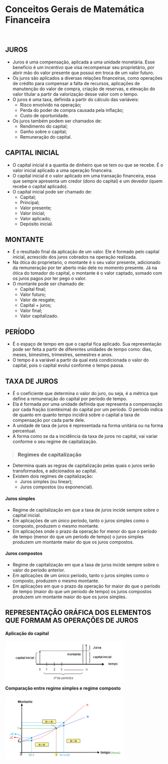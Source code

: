 # Conceitos Gerais de Matemática Financeira

<br>

## JUROS
* Juros é uma compensação, aplicada a uma unidade monetária. Esse benefício é um incentivo que visa recompensar seu proprietário, por abrir mão do valor presente que possui em troca de um valor futuro.
* Os juros são aplicados a diversas relações financeiras, como operações de crédito para compensar a falta de recursos, aplicações de manutenção do valor de compra, criação de reservas, e elevação do valor titular a partir da valorização desse valor com o tempo.
* O juros é uma taxa, definida a partir do cálculo das variáveis:
  - Risco envolvido na operação;
  - Perda do poder de compra causada pela inflação;
  - Custo de oportunidade.
* Os juros também podem ser chamados de:
  - Rendimento do capital;
  - Ganho sobre o capital;
  - Remuneração do capital.

## CAPITAL INICIAL
* O capital inicial é a quantia de dinheiro que se tem ou que se recebe. É o valor inicial aplicado a uma operação financeira.
* O capital inicial é o valor aplicado em uma transação financeira, essa que sempre apresenta um credor (dono do capital) e um devedor (quem recebe o capital aplicado).
* O capital inicial pode ser chamado de:
  - Capital;
  - Principal;
  - Valor presente;
  - Valor inicial;
  - Valor aplicado;
  - Depósito inicial.

## MONTANTE
* É o resultado final da aplicação de um valor. Ele é formado pelo capital inicial, acrescido dos juros cobrados na operação realizada.
* Na ótica do proprietario, o montante é o seu valor presente, adicionado da remuneração por ter aberto mão dele no momento presente. Já na ótica do tomador do capital, o montante é o valor captado, somado com os juros pagos por ter pego o valor.
* O montante pode ser chamado de:
  - Capital final;
  - Valor futuro;
  - Valor de resgate;
  - Capital + juros;
  - Valor final;
  - Valor capitalizado.

## PERÍODO
* É o espaço de tempo em que o capital fica aplicado. Sua representação pode ser feita a partir de diferentes unidades de tempo como: dias, meses, bimestres, trimestres, semestres e anos.
* O tempo é a variável a partir da qual está condicionada o valor do capital, pois o capital evolui conforme o tempo passa.

## TAXA DE JUROS
* É o coeficiente que determina o valor do juro, ou seja, é a métrica que define a remuneração do capital por período de tempo. 
* Ela é formada por uma unidade definida que representa a compensação por cada fração (centésima) do capital por um período. O período indica de quanto em quanto tempo incidirá sobre o capital a taxa de compensação por cada parte dele.
* A unidade de taxa de juros é representada na forma unitária ou na forma percentual.
* A forma como se da a incidência da taxa de juros no capital, vai variar conforme o seu regime de capitalização.

> ### Regimes de capitalização
* Determina quais as regras de capitalização pelas quais o juros serão transformados, e adicionados ao capital. 
* Existem dois regimes de capitalização:
  - Juros simples (ou linear);
  - Juros compostos (ou exponencial).

#### Juros simples
* Regime de capitalização em que a taxa de juros incide sempre sobre o capital inicial.
* Em aplicações de um único período, tanto o juros simples como o composto, produzem o mesmo montante. 
* Em aplicações onde o prazo da operação for menor do que o período de tempo (menor do que um período de tempo) o juros simples produzem um montante maior do que os juros compostos.

#### Juros compostos
* Regime de capitalização em que a taxa de juros incide sempre sobre o valor do período anterior.
* Em aplicações de um único período, tanto o juros simples como o composto, produzem o mesmo montante. 
* Em aplicações em que o prazo da operação for maior do que o período de tempo (maior do que um período de tempo) os juros compostos produzem um montante maior do que os juros simples.

## REPRESENTAÇÃO GRÁFICA DOS ELEMENTOS QUE FORMAM AS OPERAÇÕES DE JUROS

#### Aplicação do capital

<div style="display:inline_block">
    <img align="left" height="130" width="380" src="../../img/representacao-aplicacao-capital.png">
</div>
<br>
<br>
<br>
<br>
<br>
<br>
<br>

#### Comparação entre regime simples e regime composto

<div style="display:inline_block">
    <img align="left" height="200" width="380" src="../../img/regime-simples-e-composto.png">
</div>

